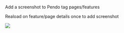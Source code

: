Add a screenshot to Pendo tag pages/features

Reaload on feature/page details once to add screenshot

![](https://daichi.box.com/shared/static/pczc7zez4j2dh0rype0akvrg2akz586h.png)
